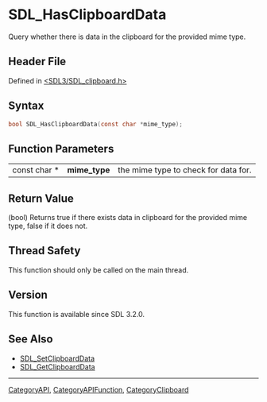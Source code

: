 # SDL_HasClipboardData

Query whether there is data in the clipboard for the provided mime type.

## Header File

Defined in [<SDL3/SDL_clipboard.h>](https://github.com/libsdl-org/SDL/blob/main/include/SDL3/SDL_clipboard.h)

## Syntax

```c
bool SDL_HasClipboardData(const char *mime_type);
```

## Function Parameters

|              |               |                                      |
| ------------ | ------------- | ------------------------------------ |
| const char * | **mime_type** | the mime type to check for data for. |

## Return Value

(bool) Returns true if there exists data in clipboard for the provided mime
type, false if it does not.

## Thread Safety

This function should only be called on the main thread.

## Version

This function is available since SDL 3.2.0.

## See Also

- [SDL_SetClipboardData](SDL_SetClipboardData)
- [SDL_GetClipboardData](SDL_GetClipboardData)






----
[CategoryAPI](CategoryAPI), [CategoryAPIFunction](CategoryAPIFunction), [CategoryClipboard](CategoryClipboard)

